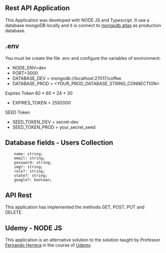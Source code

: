 ## Rest API Application
This Application was developed with NODE JS and Typescript. It use a database mongoDB locally and it is connect to [mongodb atlas](https://www.mongodb.com/cloud/atlas) as production database.

## .env
You must be create the file .env and configure the variables of environment:

* NODE_ENV=dev
* PORT=3000
* DATABASE_DEV = mongodb://localhost:27017/coffee
* DATABASE_PROD = <YOUR_PROD_DATABASE_STRING_CONNECTION>
 
Expires Token 60 * 60 * 24 * 30
* EXPIRES_TOKEN = 2592000

SEED Token
* SEED_TOKEN_DEV = secret-dev
* SEED_TOKEN_PROD = your_secret_seed

## Database fields - Users Collection
```
    name: string;
    email: string;
    password: string;
    img?: string;
    role?: string;
    state?: string;
    google?: boolean;
```

## API Rest
This application has implemented the methods GET, POST, PUT and DELETE.

## Udemy - NODE JS
This application is an alternative solution to the solution taught by Professor [Fernando Herrera](https://www.fernando-herrera.com) in the course of [Udemy](https://www.udemy.com/node-de-cero-a-experto/).